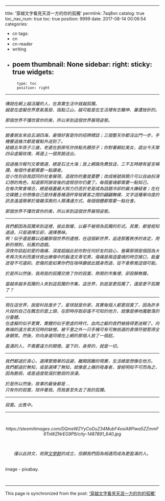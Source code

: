 
---
title: '穿越文字看見天涯一方的你的孤獨'
permlink: 7aq8xn
catalog: true
toc_nav_num: true
toc: true
position: 9999
date: 2017-08-14 00:06:54
categories:
- cn
tags:
- cn
- cn-reader
- writing
- poem
thumbnail: None
sidebar:
    right:
        sticky: true
widgets:
    -
        type: toc
        position: right
---


<html>
<h6><p>傳說在網上越活躍的人，在真實生活中就越孤獨。<br>
越是在虛擬世界意氣風發、指點江山，越可能是在生活裡有志難伸、屢遭挫折的。</p>
<p>那個世界不懂欣賞你的美，所以來到這個世界展現姿態。</p>
<hr>
<p>臉書朋友來自五湖四海，豪情好客是你的招牌標誌；三個整天你都沒出門一步，手機響過幾次都是餐點外送到了。<br>
結婚五年孩子三歲，老婆在廚房吼你快點先餵孩子；你對著網紅美女，遞出今天第四朵虛擬玫瑰，再選上一個笑臉送出。</p><p>
投過幾次報刊文章徵選，總是石沈大海；放上網路免費放送，三不五時總有留言稱讚。每個作者都需要一點讀者。<br>
從小性別自我認同的社會展現，造就你的重度憂鬱；改成帳號與簡介可以自由扮演幻想的角色，知道那阿諛背後的虛假但你仍要了。每個靈魂都需要一點知己。<br>
在每次聚會場合，總是極盡最大努力仍苦於老是成為話題冷卻的最大嫌疑者；在社交媒體上你想像自己是持著香檳酒杯穿梭賓客之間的翩翩舞蝶，文字這種單向度的訊息遠遠簡單於複雜深奧的人類溝通方式。每個個體都需要一點社會。</p>
<p>那個世界不懂欣賞你的美，所以來到這個世界展現姿態。</p>
<hr>
<p>我們都因為孤獨來到這裡，彼此取暖，以最不被視為孤獨的形式。其實，都曾經知道過，只是選擇忘卻，選擇愚昧。<br>
啊！似乎還是難以逃離那個世界的遺憾，在這個新世界，追逐那舊秩序的肯定，用新的規則，玩舊的遊戲。<br>
深夜你談起初愛的傷痛，深度超越此前你對任何好友的談心，螢幕那頭是個因為大考再次失利而晝伏夜出療傷中的鬍渣文青宅男，傷痛是兩造靈魂的時空接口，能量迸發不可遏抑。悲傷的是如果你們在咖啡廳彼此錯身而過，從不會察覺這個可能。</p>
<p>於是所以然後，我用我的孤獨交換了你的寂寞，熱鬧的市集裡，卻寂靜無聲。</p>
<p>當越來越多孤獨的人來到這孤獨的市集，這世界，到底是更孤獨了，還是更不孤獨了？
<hr>
<p>現在這世界，說是科技進步了，星球就是你家，其實每個人都更寂寞了，因為許多片段的自己在飄忽的雲上頭，在即時存取卻遙不可知的他方，就像是佛地魔散落的分靈體。<br>
在虛擬的似乎更實，實體的似乎更虛的時代，血肉之軀的我們被搞得更迷糊了。向無端的遠方索求兒時的缺憾，被千里之外一只手機可有可無挑選的表情符號惹得全身顫笑。然後，你向身邊同樣在上網的那個人放了一個屁。</p>
<p>盈滿的人，不需要遠方的關懷。當下的，身旁的，就是一切。</p>
<hr>
<p>我們都過於貪心，選擇更簡單的逃避，離開困難的現實，生活總是想像在他方。<br>
我們都過於無知，或是選擇了無知，就像是上癮的吸毒者，曾經明知不可而為之，因為脆弱，或是過度耽溺於脆弱的浪漫。</p>
<p>於是所以然後，故事的最後都是 ...&nbsp;<br>
只有你的寂寞，陪伴著我。而我甚至失去了我的孤獨。</p>
<hr>
<p>寂寞。出售中。</p>
<hr><br><center><p>https://steemitimages.com/DQmeWZYyCoDuZ34MubF4xsiA8Piwa5ZZmmF9TnWZNrEG9P9/city-1487891_640.jpg</p></center><br>
<center><p><em>僅以此詩文，祝賀<a href="https://steemit.com/cn/@rivalhw/2ls7jb-steemit">文學群</a>的成立，但願我們因為相遇而成為更盈滿的人。</em></p></h6>
<p>image - pixabay.</p></center>
<p><br></p>
</html>

- - -

This page is synchronized from the post: ['穿越文字看見天涯一方的你的孤獨'](https://steemit.com/@deanliu/7aq8xn)
